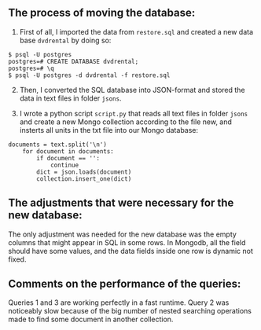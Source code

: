 ## The process of moving the database:

1) First of all, I imported the data from `restore.sql` and created a new data base `dvdrental` by doing so:
```console
$ psql -U postgres
postgres=# CREATE DATABASE dvdrental;
postgres=# \q
$ psql -U postgres -d dvdrental -f restore.sql
```

2) Then, I converted the SQL database into JSON-format and stored the data in text files in folder `jsons`.

3)  I wrote a python script `script.py` that reads all text files in folder `jsons` and create a new Mongo collection according to the file new, and insterts all units in the txt file into our Mongo database:
```console
documents = text.split('\n')
    for document in documents:
        if document == '':
            continue
        dict = json.loads(document)
        collection.insert_one(dict)
```

##  The adjustments that were necessary for the new database:

The only adjustment was needed for the new database was the empty columns that might appear in SQL in some rows. In Mongodb, all the field should have some values, and the data fields inside one row is dynamic not fixed.


## Comments on the performance of the queries:

Queries 1 and 3 are working perfectly in a fast runtime. Query 2 was noticeably slow because of the big number of nested searching operations made to find some document in another collection.

